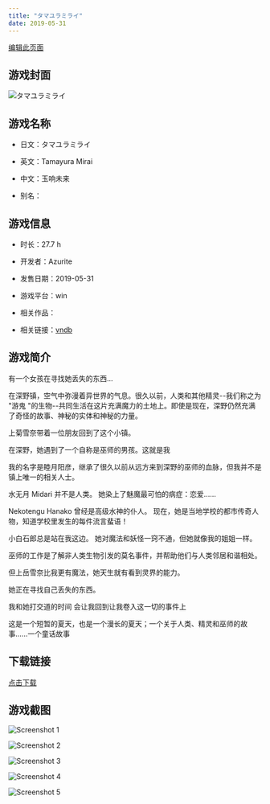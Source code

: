 ```yaml
---
title: "タマユラミライ"
date: 2019-05-31
---
```

[编辑此页面](https://github.com/ACG-3/ADV3-source/blob/main/source/_posts/games/%E3%82%BF%E3%83%9E%E3%83%A6%E3%83%A9%E3%83%9F%E3%83%A9%E3%82%A4.md)

## 游戏封面

![タマユラミライ](https%3A//pan.timero.xyz/onedrive/img_lib_001/%E3%82%BF%E3%83%9E%E3%83%A6%E3%83%A9%E3%83%9F%E3%83%A9%E3%82%A4_cover.avif)


## 游戏名称

- 日文：タマユラミライ
- 英文：Tamayura Mirai
- 中文：玉响未来

- 别名：


## 游戏信息

- 时长：27.7 h
- 开发者：Azurite
- 发售日期：2019-05-31
- 游戏平台：win
- 相关作品：

- 相关链接：[vndb](https://vndb.org/v23501)


## 游戏简介

有一个女孩在寻找她丢失的东西...

在深野镇，空气中弥漫着异世界的气息。很久以前，人类和其他精灵--我们称之为 "游鬼 "的生物--共同生活在这片充满魔力的土地上。即使是现在，深野仍然充满了奇怪的故事、神秘的实体和神秘的力量。

上菊雪奈带着一位朋友回到了这个小镇。

在深野，她遇到了一个自称是巫师的男孩。这就是我

我的名字是睦月阳彦，继承了很久以前从远方来到深野的巫师的血脉，但我并不是镇上唯一的相关人士。

水无月 Midari 并不是人类。
她染上了魅魔最可怕的病症：恋爱......

Nekotengu Hanako 曾经是高级水神的仆人。
现在，她是当地学校的都市传奇人物，知道学校里发生的每件流言蜚语！

小白石郎总是站在我这边。
她对魔法和妖怪一窍不通，但她就像我的姐姐一样。

巫师的工作是了解非人类生物引发的莫名事件，并帮助他们与人类邻居和谐相处。

但上岳雪奈比我更有魔法，她天生就有看到灵界的能力。

她正在寻找自己丢失的东西。

我和她打交道的时间 会让我回到让我卷入这一切的事件上

这是一个短暂的夏天，也是一个漫长的夏天；一个关于人类、精灵和巫师的故事......一个童话故事




## 下载链接

[点击下载](https://pan.timero.xyz/onedrive/adv_lib_001/%E3%82%BF%E3%83%9E%E3%83%A6%E3%83%A9%E3%83%9F%E3%83%A9%E3%82%A4)


## 游戏截图


![Screenshot 1](https%3A//pan.timero.xyz/onedrive/img_lib_001/%E3%82%BF%E3%83%9E%E3%83%A6%E3%83%A9%E3%83%9F%E3%83%A9%E3%82%A4_Screenshot_1.avif)

![Screenshot 2](https%3A//pan.timero.xyz/onedrive/img_lib_001/%E3%82%BF%E3%83%9E%E3%83%A6%E3%83%A9%E3%83%9F%E3%83%A9%E3%82%A4_Screenshot_2.avif)

![Screenshot 3](https%3A//pan.timero.xyz/onedrive/img_lib_001/%E3%82%BF%E3%83%9E%E3%83%A6%E3%83%A9%E3%83%9F%E3%83%A9%E3%82%A4_Screenshot_3.avif)

![Screenshot 4](https%3A//pan.timero.xyz/onedrive/img_lib_001/%E3%82%BF%E3%83%9E%E3%83%A6%E3%83%A9%E3%83%9F%E3%83%A9%E3%82%A4_Screenshot_4.avif)

![Screenshot 5](https%3A//pan.timero.xyz/onedrive/img_lib_001/%E3%82%BF%E3%83%9E%E3%83%A6%E3%83%A9%E3%83%9F%E3%83%A9%E3%82%A4_Screenshot_5.avif)

